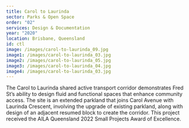 ```yaml
---
title: Carol to Laurinda
sector: Parks & Open Space
order: "02"
services: Design & Documentation
year: "2020"
location: Brisbane, Queensland
id: ctl
image: /images/carol-to-laurinda_09.jpg
image1: /images/carol-to-laurinda_03.jpg
image2: /images/carol-to-laurinda_05.jpg
image3: /images/carol-to-laurinda_04.jpg
image4: /images/carol-to-laurinda_03.jpg
---
```


The Carol to Laurinda shared active transport corridor demonstrates
Fred St’s ability to design fluid and functional spaces that enhance community
access. The site is an extended parkland that joins Carol Avenue with Laurinda
Crescent, involving the upgrade of existing parkland, along with design of an
adjacent resumed block to create the corridor. This project received the AILA
Queensland 2022 Small Projects Award of Excellence.
